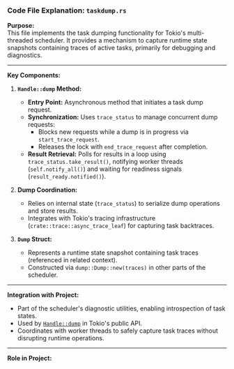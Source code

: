 ### Code File Explanation: `taskdump.rs`

**Purpose:**  
This file implements the task dumping functionality for Tokio's multi-threaded scheduler. It provides a mechanism to capture runtime state snapshots containing traces of active tasks, primarily for debugging and diagnostics.

---

**Key Components:**

1. **`Handle::dump` Method:**
   - **Entry Point:** Asynchronous method that initiates a task dump request.
   - **Synchronization:** Uses `trace_status` to manage concurrent dump requests:
     - Blocks new requests while a dump is in progress via `start_trace_request`.
     - Releases the lock with `end_trace_request` after completion.
   - **Result Retrieval:** Polls for results in a loop using `trace_status.take_result()`, notifying worker threads (`self.notify_all()`) and waiting for readiness signals (`result_ready.notified()`).

2. **Dump Coordination:**
   - Relies on internal state (`trace_status`) to serialize dump operations and store results.
   - Integrates with Tokio's tracing infrastructure (`crate::trace::async_trace_leaf`) for capturing task backtraces.

3. **`Dump` Struct:**
   - Represents a runtime state snapshot containing task traces (referenced in related context).
   - Constructed via `dump::Dump::new(traces)` in other parts of the scheduler.

---

**Integration with Project:**
- Part of the scheduler's diagnostic utilities, enabling introspection of task states.
- Used by [`Handle::dump`](https://docs.rs/tokio/latest/tokio/runtime/struct.Handle.html#method.dump) in Tokio's public API.
- Coordinates with worker threads to safely capture task traces without disrupting runtime operations.

---

**Role in Project:**  